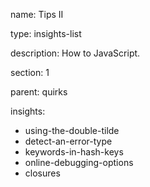 name: Tips II

type: insights-list

description: How to JavaScript.

section: 1

parent: quirks

insights:
  - using-the-double-tilde
  - detect-an-error-type
  - keywords-in-hash-keys
  - online-debugging-options
  - closures
